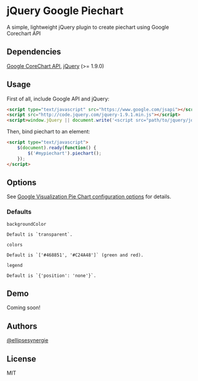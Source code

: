 # jQuery Google Piechart

A simple, lightweight jQuery plugin to create piechart using Google Corechart API

## Dependencies

[Google CoreChart API](https://developers.google.com/chart/), [jQuery](http://jquery.com/) (>= 1.9.0)

## Usage

First of all, include Google API and jQuery:

```html
<script type="text/javascript" src="https://www.google.com/jsapi"></script>
<script src="http://code.jquery.com/jquery-1.9.1.min.js"></script>
<script>window.jQuery || document.write('<script src="path/to/jquery/jquery-1.9.1.min.js"><\/script>')</script>
```

Then, bind piechart to an element:

```html
<script type="text/javascript">
    $(document).ready(function() {
        $('#mypiechart').piechart();
    });
</script>
```

## Options

See [Google Visualization Pie Chart configuration options](https://developers.google.com/chart/interactive/docs/gallery/piechart) for details.

### Defaults

`backgroundColor`

    Default is `transparent`.

`colors`

    Default is `['#468851', '#C24A48']` (green and red).

`legend`

    Default is `{'position': 'none'}`.

## Demo

Coming soon!

## Authors

[@ellipsesynergie](http://github.com/ellipsesynergie)

## License

MIT